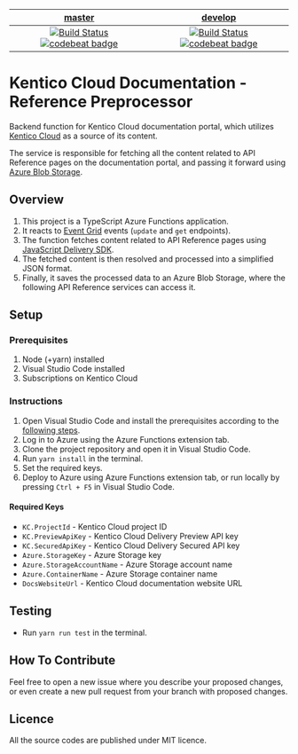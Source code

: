 | [master](https://github.com/KenticoDocs/cloud-docs-reference-preprocessor/tree/master) | [develop](https://github.com/KenticoDocs/cloud-docs-reference-preprocessor/tree/develop) |
|:---:|:---:|
| [![Build Status](https://travis-ci.com/KenticoDocs/cloud-docs-reference-preprocessor.svg?branch=master)](https://travis-ci.com/KenticoDocs/cloud-docs-reference-preprocessor/branches) [![codebeat badge](https://codebeat.co/badges/32d6f2cc-4a7b-4630-86a5-4fcb745e5f2a)](https://codebeat.co/projects/github-com-kenticodocs-cloud-docs-reference-preprocessor-master) | [![Build Status](https://travis-ci.com/KenticoDocs/cloud-docs-reference-preprocessor.svg?branch=develop)](https://travis-ci.com/KenticoDocs/cloud-docs-reference-preprocessor/branches) [![codebeat badge](https://codebeat.co/badges/00b5b236-5608-45cc-993e-0f61d21eeb5c)](https://codebeat.co/projects/github-com-kenticodocs-cloud-docs-reference-preprocessor-develop) |

# Kentico Cloud Documentation - Reference Preprocessor

Backend function for Kentico Cloud documentation portal, which utilizes [Kentico Cloud](https://app.kenticocloud.com/) as a source of its content.

The service is responsible for fetching all the content related to API Reference pages on the documentation portal, and passing it forward using [Azure Blob Storage](https://azure.microsoft.com/en-us/services/storage/blobs/).

## Overview
1. This project is a TypeScript Azure Functions application.
2. It reacts to [Event Grid](https://azure.microsoft.com/en-us/services/event-grid/) events (`update` and `get` endpoints).
3. The function fetches content related to API Reference pages using [JavaScript Delivery SDK](https://github.com/Kentico/kentico-cloud-js/tree/master/packages/delivery).
4. The fetched content is then resolved and processed into a simplified JSON format.
4. Finally, it saves the processed data to an Azure Blob Storage, where the following API Reference services can access it.

## Setup

### Prerequisites
1. Node (+yarn) installed
2. Visual Studio Code installed
3. Subscriptions on Kentico Cloud

### Instructions
1. Open Visual Studio Code and install the prerequisites according to the [following steps](https://code.visualstudio.com/tutorials/functions-extension/getting-started).
2. Log in to Azure using the Azure Functions extension tab.
3. Clone the project repository and open it in Visual Studio Code.
4. Run `yarn install` in the terminal.
5. Set the required keys.
6. Deploy to Azure using Azure Functions extension tab, or run locally by pressing `Ctrl + F5` in Visual Studio Code.

#### Required Keys
* `KC.ProjectId` - Kentico Cloud project ID
* `KC.PreviewApiKey` - Kentico Cloud Delivery Preview API key
* `KC.SecuredApiKey` - Kentico Cloud Delivery Secured API key
* `Azure.StorageKey` - Azure Storage key
* `Azure.StorageAccountName` - Azure Storage account name
* `Azure.ContainerName` - Azure Storage container name
* `DocsWebsiteUrl` - Kentico Cloud documentation website URL

## Testing
* Run `yarn run test` in the terminal.

## How To Contribute
Feel free to open a new issue where you describe your proposed changes, or even create a new pull request from your branch with proposed changes.

## Licence
All the source codes are published under MIT licence.
